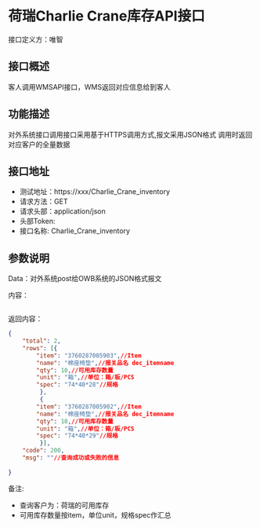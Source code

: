 # 荷瑞Charlie Crane库存API接口

接口定义方：唯智

## 接口概述

  客人调用WMSAPI接口，WMS返回对应信息给到客人

## 功能描述

  对外系统接口调用接口采用基于HTTPS调用方式,报文采用JSON格式
  调用时返回对应客户的全量数据
  
## 接口地址  
  
  * 测试地址：https://xxx/Charlie_Crane_inventory 
  * 请求方法：GET
  * 请求头部：application/json
  * 头部Token:
  * 接口名称: Charlie_Crane_inventory
## 参数说明
  
  Data：对外系统post给OWB系统的JSON格式报文 
  
  内容：
   ```json

   ```
      	 
返回内容：

```json
{
    "total": 2,
    "rows": [{
		"item": "3760287005903",//Item
		"name": "棉座椅垫",//报关品名 dec_itemname
		"qty": 10,//可用库存数量
		"unit": "箱",//单位：箱/板/PCS
		"spec": "74*40*28"//规格    
	     },
	     {
		"item": "3760287005902",//Item
		"name": "棉座椅垫",//报关品名 dec_itemname
		"qty": 10,//可用库存数量
		"unit": "箱",//单位：箱/板/PCS
		"spec": "74*40*29"//规格   
	     }],
    "code": 200,
    "msg": ""//查询成功或失败的信息
    
}
```
备注:
 * 查询客户为：荷瑞的可用库存
 * 可用库存数量按item，单位unit，规格spec作汇总
